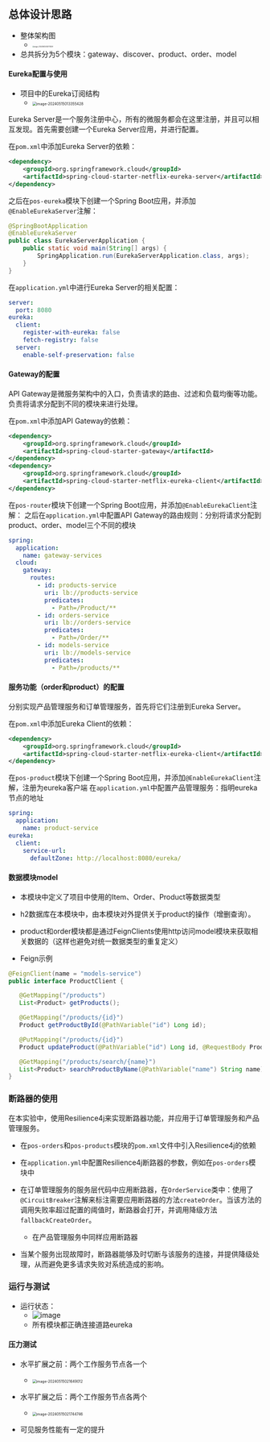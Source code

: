 ## 总体设计思路

- 整体架构图
  - <img src="https://thdlrt.oss-cn-beijing.aliyuncs.com/image-20240605000701209.png" alt="image-20240605000701209" style="zoom:20%;" />
- 总共拆分为5个模块：gateway、discover、product、order、model
  
#### Eureka配置与使用

- 项目中的Eureka订阅结构
  - <img src="https://thdlrt.oss-cn-beijing.aliyuncs.com/image-20240515013355428.png" alt="image-20240515013355428" style="zoom:50%;" />

Eureka Server是一个服务注册中心，所有的微服务都会在这里注册，并且可以相互发现。首先需要创建一个Eureka Server应用，并进行配置。

在`pom.xml`中添加Eureka Server的依赖：

```xml
<dependency>
    <groupId>org.springframework.cloud</groupId>
    <artifactId>spring-cloud-starter-netflix-eureka-server</artifactId>
</dependency>
```

之后在`pos-eureka`模块下创建一个Spring Boot应用，并添加`@EnableEurekaServer`注解：

```java
@SpringBootApplication
@EnableEurekaServer
public class EurekaServerApplication {
    public static void main(String[] args) {
        SpringApplication.run(EurekaServerApplication.class, args);
    }
}
```

在`application.yml`中进行Eureka Server的相关配置：

```yml
server:
  port: 8080
eureka:
  client:
    register-with-eureka: false
    fetch-registry: false
  server:
    enable-self-preservation: false

```

#### Gateway的配置

API Gateway是微服务架构中的入口，负责请求的路由、过滤和负载均衡等功能。负责将请求分配到不同的模块来进行处理。

在`pom.xml`中添加API Gateway的依赖：

```xml
<dependency>
    <groupId>org.springframework.cloud</groupId>
    <artifactId>spring-cloud-starter-gateway</artifactId>
</dependency>
<dependency>
    <groupId>org.springframework.cloud</groupId>
    <artifactId>spring-cloud-starter-netflix-eureka-client</artifactId>
</dependency>
```

在`pos-router`模块下创建一个Spring Boot应用，并添加`@EnableEurekaClient`注解：
之后在`application.yml`中配置API Gateway的路由规则：分别将请求分配到product、order、model三个不同的模块

```yml
spring:
  application:
    name: gateway-services
  cloud:
    gateway:
      routes:
        - id: products-service
          uri: lb://products-service
          predicates:
            - Path=/Product/**
        - id: orders-service
          uri: lb://orders-service
          predicates:
            - Path=/Order/**
        - id: models-service
          uri: lb://models-service
          predicates:
            - Path=/products/**

```

#### 服务功能（order和product）的配置

分别实现产品管理服务和订单管理服务，首先将它们注册到Eureka Server。

在`pom.xml`中添加Eureka Client的依赖：

```xml
<dependency>
    <groupId>org.springframework.cloud</groupId>
    <artifactId>spring-cloud-starter-netflix-eureka-client</artifactId>
</dependency>
```
在`pos-product`模块下创建一个Spring Boot应用，并添加`@EnableEurekaClient`注解，注册为eureka客户端
在`application.yml`中配置产品管理服务：指明eureka节点的地址

```yml
spring:
  application:
    name: product-service
eureka:
  client:
    service-url:
      defaultZone: http://localhost:8080/eureka/
```
#### 数据模块model
- 本模块中定义了项目中使用的Item、Order、Product等数据类型
- h2数据库在本模块中，由本模块对外提供关于product的操作（增删查询）。
- product和order模块都是通过FeignClients使用http访问model模块来获取相关数据的（这样也避免对统一数据类型的重复定义）

- Feign示例

 ```java
@FeignClient(name = "models-service")
public interface ProductClient {

    @GetMapping("/products")
    List<Product> getProducts();

    @GetMapping("/products/{id}")
    Product getProductById(@PathVariable("id") Long id);

    @PutMapping("/products/{id}")
    Product updateProduct(@PathVariable("id") Long id, @RequestBody Product product);

    @GetMapping("/products/search/{name}")
    List<Product> searchProductByName(@PathVariable("name") String name);
}
```

### 断路器的使用

在本实验中，使用Resilience4j来实现断路器功能，并应用于订单管理服务和产品管理服务。

- 在`pos-orders`和`pos-products`模块的`pom.xml`文件中引入Resilience4j的依赖

- 在`application.yml`中配置Resilience4j断路器的参数，例如在`pos-orders`模块中
- 在订单管理服务的服务层代码中应用断路器，在`OrderService`类中：使用了`@CircuitBreaker`注解来标注需要应用断路器的方法`createOrder`。当该方法的调用失败率超过配置的阈值时，断路器会打开，并调用降级方法`fallbackCreateOrder`。
  - 在产品管理服务中同样应用断路器
- 当某个服务出现故障时，断路器能够及时切断与该服务的连接，并提供降级处理，从而避免更多请求失败对系统造成的影响。

### 运行与测试

- 运行状态：
  - ![image](https://github.com/sawork-2024/aw06-thdlrt/assets/102659095/d0cecd0a-f8ce-44bb-810d-d38096123a69)
  - 所有模块都正确连接道路eureka

#### 压力测试

- 水平扩展之前：两个工作服务节点各一个
  - <img src="https://thdlrt.oss-cn-beijing.aliyuncs.com/image-20240515021649012.png" alt="image-20240515021649012" style="zoom: 50%;" />

- 水平扩展之后：两个工作服务节点各两个
  - <img src="https://thdlrt.oss-cn-beijing.aliyuncs.com/image-20240515021744746.png" alt="image-20240515021744746" style="zoom:50%;" />

- 可见服务性能有一定的提升
